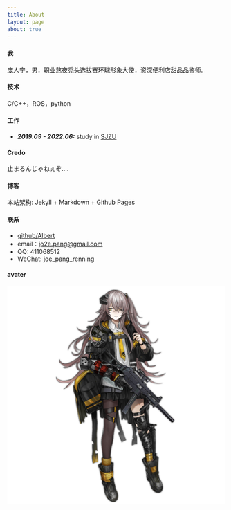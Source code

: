 ```yaml
---
title: About
layout: page
about: true
---
```


#### 我

庞人宁，男，职业熬夜秃头选拔赛环球形象大使，资深便利店甜品品鉴师。

#### 技术

C/C++，ROS，python

#### 工作

+ ***2019.09 - 2022.06:*** study in [SJZU](http://www.sjzu.edu.cn/ "沈阳建筑大学")

#### Credo

止まるんじゃねぇぞ....

#### 博客

本站架构: Jekyll + Markdown + Github Pages

#### 联系

+ [github/Albert](https://github.com/Albert-Lucif4)
+ email：jo2e.pang@gmail.com
+ QQ: 411068512
+ WeChat: joe_pang_renning

#### avater

![ I am in blood Stepped in so far that, should I wade no more, Returning were as tedious as go over.](https://github.com/Albert-Lucif4/Albert-Lucif4.github.io/blob/master/images/2016/Pic_UMP45Mod.png?raw=true " I am in blood Stepped in so far that, should I wade no more, Returning were as tedious as go over.")
